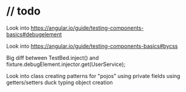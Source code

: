 # // todo
Look into https://angular.io/guide/testing-components-basics#debugelement

Look into https://angular.io/guide/testing-components-basics#bycss

Big diff between TestBed.inject() and fixture.debugElement.injector.get(UserService);

Look into class creating patterns for "pojos"
    using private fields
    using getters/setters
    duck typing object creation
    
